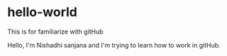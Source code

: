 # hello-world
This is for familiarize with gitHub

Hello, I'm Nishadhi sanjana and I'm trying to learn how to work in gitHub.
